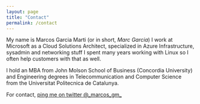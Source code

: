 ```yaml
---
layout: page
title: "Contact"
permalink: /contact
---
```

My name is Marcos Garcia Marti (or in short, *Marc Garcia*)
I work at Microsoft as a Cloud Solutions Architect, specialized in Azure Infrastructure, sysadmin and networking stuff
I spent many years working with Linux so I often help customers with that as well.

I hold an MBA from John Molson School of Business (Concordia University) and Engineering degrees in Telecommunication and Computer Science from the Universitat Politecnica de Catalunya.

For contact, [ping me on twitter @\_marcos_gm\_](https://twitter.com/_marcos_gm_)
